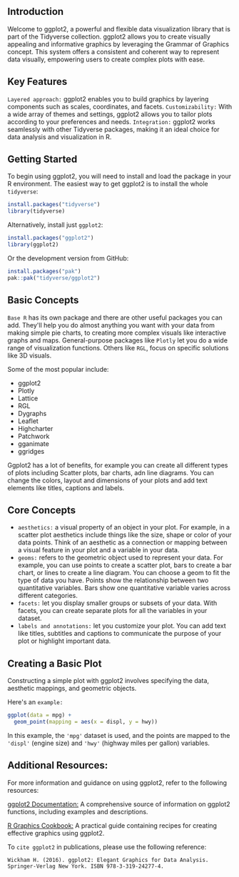 ## Introduction

Welcome to ggplot2, a powerful and flexible data visualization library that is part of the Tidyverse collection. ggplot2 allows you to create visually appealing and informative graphics by leveraging the Grammar of Graphics concept. This system offers a consistent and coherent way to represent data visually, empowering users to create complex plots with ease.

## Key Features

`Layered approach:` ggplot2 enables you to build graphics by layering components such as scales, coordinates, and facets.
`Customizability:` With a wide array of themes and settings, ggplot2 allows you to tailor plots according to your preferences and needs.
`Integration:` ggplot2 works seamlessly with other Tidyverse packages, making it an ideal choice for data analysis and visualization in R.

## Getting Started

To begin using ggplot2, you will need to install and load the package in your R environment. The easiest way to get ggplot2 is to install the whole `tidyverse`:
```r
install.packages("tidyverse")
library(tidyverse)
```

Alternatively, install just `ggplot2`:
```r
install.packages("ggplot2")
library(ggplot2)
```
Or the development version from GitHub:
```r
install.packages("pak")
pak::pak("tidyverse/ggplot2")
```

## Basic Concepts 

`Base R` has its own package and there are other useful packages you can add. They'll help you do almost anything you want with your data from making simple pie charts, to creating more complex visuals like interactive graphs and maps. General-purpose packages like `Plotly` let you do a wide range of visualization functions. Others like `RGL`, focus on specific solutions like 3D visuals. 

Some of the most popular include: 
- ggplot2
- Plotly 
- Lattice
- RGL
- Dygraphs
- Leaflet
- Highcharter
- Patchwork
- gganimate
- ggridges

Ggplot2 has a lot of benefits, for example you can create all different types of plots including Scatter plots, bar charts, adn line diagrams. You can change the colors, layout and dimensions of your plots and add text elements like titles, captions and labels.

## Core Concepts

- `aesthetics:` a visual property of an object in your plot. For example, in a scatter plot aesthetics include things like the size, shape or color of your data points. Think of an aesthetic as a connection or mapping between a visual feature in your plot and a variable in your data.
- `geoms:` refers to the geometric object used to represent your data. For example, you can use points to create a scatter plot, bars to create a bar chart, or lines to create a line diagram. You can choose a geom to fit the type of data you have. Points show the relationship between two quantitative variables. Bars show one quantitative variable varies across different categories.
- `facets:` let you display smaller groups or subsets of your data. With facets, you can create separate plots for all the variables in your dataset.
- `labels and annotations:` let you customize your plot. You can add text like titles, subtitles and captions to communicate the purpose of your plot or highlight important data.

## Creating a Basic Plot

Constructing a simple plot with ggplot2 involves specifying the data, aesthetic mappings, and geometric objects. 

Here's an `example:`
```r
ggplot(data = mpg) + 
  geom_point(mapping = aes(x = displ, y = hwy))
```

In this example, the `'mpg'` dataset is used, and the points are mapped to the `'displ'` (engine size) and `'hwy'` (highway miles per gallon) variables.

## Additional Resources:
For more information and guidance on using ggplot2, refer to the following resources:

[ggplot2 Documentation:](https://ggplot2.tidyverse.org/reference/) A comprehensive source of information on ggplot2 functions, including examples and descriptions.

[R Graphics Cookbook:](https://r-graphics.org/) A practical guide containing recipes for creating effective graphics using ggplot2.

To `cite ggplot2` in publications, please use the following reference:

```
Wickham H. (2016). ggplot2: Elegant Graphics for Data Analysis. Springer-Verlag New York. ISBN 978-3-319-24277-4.
```








